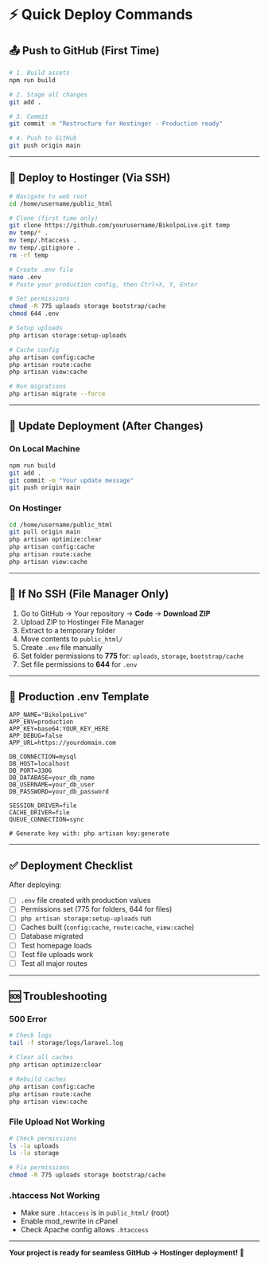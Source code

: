 # ⚡ Quick Deploy Commands

## 📤 Push to GitHub (First Time)

```bash
# 1. Build assets
npm run build

# 2. Stage all changes
git add .

# 3. Commit
git commit -m "Restructure for Hostinger - Production ready"

# 4. Push to GitHub
git push origin main
```

---

## 🚀 Deploy to Hostinger (Via SSH)

```bash
# Navigate to web root
cd /home/username/public_html

# Clone (first time only)
git clone https://github.com/yourusername/BikolpoLive.git temp
mv temp/* .
mv temp/.htaccess .
mv temp/.gitignore .
rm -rf temp

# Create .env file
nano .env
# Paste your production config, then Ctrl+X, Y, Enter

# Set permissions
chmod -R 775 uploads storage bootstrap/cache
chmod 644 .env

# Setup uploads
php artisan storage:setup-uploads

# Cache config
php artisan config:cache
php artisan route:cache
php artisan view:cache

# Run migrations
php artisan migrate --force
```

---

## 🔄 Update Deployment (After Changes)

### On Local Machine
```bash
npm run build
git add .
git commit -m "Your update message"
git push origin main
```

### On Hostinger
```bash
cd /home/username/public_html
git pull origin main
php artisan optimize:clear
php artisan config:cache
php artisan route:cache
php artisan view:cache
```

---

## 📁 If No SSH (File Manager Only)

1. Go to GitHub → Your repository → **Code** → **Download ZIP**
2. Upload ZIP to Hostinger File Manager
3. Extract to a temporary folder
4. Move contents to `public_html/`
5. Create `.env` file manually
6. Set folder permissions to **775** for: `uploads`, `storage`, `bootstrap/cache`
7. Set file permissions to **644** for `.env`

---

## 🔐 Production .env Template

```env
APP_NAME="BikolpoLive"
APP_ENV=production
APP_KEY=base64:YOUR_KEY_HERE
APP_DEBUG=false
APP_URL=https://yourdomain.com

DB_CONNECTION=mysql
DB_HOST=localhost
DB_PORT=3306
DB_DATABASE=your_db_name
DB_USERNAME=your_db_user
DB_PASSWORD=your_db_password

SESSION_DRIVER=file
CACHE_DRIVER=file
QUEUE_CONNECTION=sync

# Generate key with: php artisan key:generate
```

---

## ✅ Deployment Checklist

After deploying:

- [ ] `.env` file created with production values
- [ ] Permissions set (775 for folders, 644 for files)
- [ ] `php artisan storage:setup-uploads` run
- [ ] Caches built (`config:cache`, `route:cache`, `view:cache`)
- [ ] Database migrated
- [ ] Test homepage loads
- [ ] Test file uploads work
- [ ] Test all major routes

---

## 🆘 Troubleshooting

### 500 Error
```bash
# Check logs
tail -f storage/logs/laravel.log

# Clear all caches
php artisan optimize:clear

# Rebuild caches
php artisan config:cache
php artisan route:cache
php artisan view:cache
```

### File Upload Not Working
```bash
# Check permissions
ls -la uploads
ls -la storage

# Fix permissions
chmod -R 775 uploads storage bootstrap/cache
```

### .htaccess Not Working
- Make sure `.htaccess` is in `public_html/` (root)
- Enable mod_rewrite in cPanel
- Check Apache config allows `.htaccess`

---

**Your project is ready for seamless GitHub → Hostinger deployment!** 🚀

